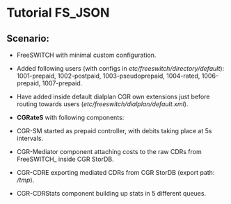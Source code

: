 Tutorial FS_JSON
================

Scenario:
---------

- FreeSWITCH with minimal custom configuration. 

 - Added following users (with configs in *etc/freeswitch/directory/default*): 1001-prepaid, 1002-postpaid, 1003-pseudoprepaid, 1004-rated, 1006-prepaid, 1007-prepaid.
 - Have added inside default dialplan CGR own extensions just before routing towards users (*etc/freeswitch/dialplan/default.xml*).

- **CGRateS** with following components:

 - CGR-SM started as prepaid controller, with debits taking place at 5s intervals.
 - CGR-Mediator component attaching costs to the raw CDRs from FreeSWITCH_ inside CGR StorDB.
 - CGR-CDRE exporting mediated CDRs from CGR StorDB (export path: */tmp*).
 - CGR-CDRStats component building up stats in 5 different queues.
